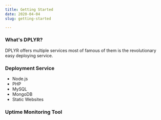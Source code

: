 ```yaml
---
title: Getting Started
date: 2020-04-04
slug: getting-started

---
```


### What's DPLYR?

DPLYR offers multiple services most of famous of them is the revolutionary easy deploying service.

### Deployment Service

* Node.js
* PHP
* MySQL
* MongoDB
* Static Websites

### Uptime Monitoring Tool